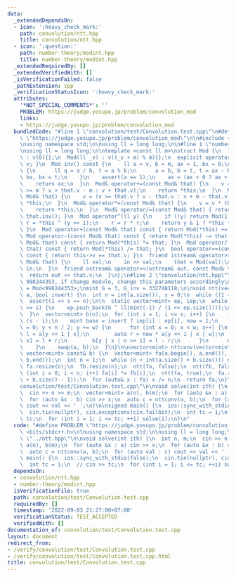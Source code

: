 ```yaml
---
data:
  _extendedDependsOn:
  - icon: ':heavy_check_mark:'
    path: convolution/ntt.hpp
    title: convolution/ntt.hpp
  - icon: ':question:'
    path: number-theory/modint.hpp
    title: number-theory/modint.hpp
  _extendedRequiredBy: []
  _extendedVerifiedWith: []
  _isVerificationFailed: false
  _pathExtension: cpp
  _verificationStatusIcon: ':heavy_check_mark:'
  attributes:
    '*NOT_SPECIAL_COMMENTS*': ''
    PROBLEM: https://judge.yosupo.jp/problem/convolution_mod
    links:
    - https://judge.yosupo.jp/problem/convolution_mod
  bundledCode: "#line 1 \"convolution/test/Convolution.test.cpp\"\n#define PROBLEM\
    \ \"https://judge.yosupo.jp/problem/convolution_mod\"\n\n#include <bits/stdc++.h>\n\
    \nusing namespace std;\n\nusing ll = long long;\n\n#line 1 \"number-theory/modint.hpp\"\
    \nusing ll = long long;\n\ntemplate <const ll m>\nstruct Mod {\n  ll v;\n\n  Mod()\
    \ : v(0){};\n  Mod(ll _v) : v((_v + m) % m){};\n  explicit operator ll() { return\
    \ v; }\n  Mod inv() const {\n    ll a = v, b = m, ax = 1, bx = 0;\n    while (b)\
    \ {\n      ll q = a / b, t = a % b;\n      a = b, b = t, t = ax - bx * q, ax =\
    \ bx, bx = t;\n    }\n    assert(a == 1);\n    ax = (ax < 0 ? ax + m : ax);\n\
    \    return ax;\n  }\n  Mod& operator+=(const Mod& that) {\n    v = (v + that.v\
    \ >= m ? v + that.v - m : v + that.v);\n    return *this;\n  }\n  Mod& operator-=(const\
    \ Mod& that) {\n    v = (v >= that.v ? v - that.v : v + m - that.v);\n    return\
    \ *this;\n  }\n  Mod& operator*=(const Mod& that) {\n    v = v * that.v % m;\n\
    \    return *this;\n  }\n  Mod& operator/=(const Mod& that) { return (*this) *=\
    \ that.inv(); }\n  Mod operator^(ll y) {\n    if (!y) return Mod(1);\n    Mod\
    \ r = *this ^ (y >> 1);\n    r = r * r;\n    return y & 1 ? *this * r : r;\n \
    \ }\n  Mod operator+(const Mod& that) const { return Mod(*this) += that; }\n \
    \ Mod operator-(const Mod& that) const { return Mod(*this) -= that; }\n  Mod operator*(const\
    \ Mod& that) const { return Mod(*this) *= that; }\n  Mod operator/(const Mod&\
    \ that) const { return Mod(*this) /= that; }\n  bool operator==(const Mod& that)\
    \ const { return this->v == that.v; }\n  friend istream& operator>>(istream& in,\
    \ Mod& that) {\n    ll val;\n    in >> val;\n    that = Mod(val);\n    return\
    \ in;\n  }\n  friend ostream& operator<<(ostream& out, const Mod& that) {\n  \
    \  return out << that.v;\n  }\n};\n#line 2 \"convolution/ntt.hpp\"\n\n// NTT modulo\
    \ 998244353, if change modulo, change this parameters accordingly\nusing mint\
    \ = Mod<998244353>;\nmint G = 3, G_inv = 332748118;\n\nvoid ntt(vector<mint>&\
    \ a, bool invert) {\n  int n = int(a.size()), s = 0;\n  while ((1 << s) < n) s++;\n\
    \  assert(1 << s == n);\n\n  static vector<mint> ep, iep;\n  while (int(ep.size())\
    \ <= s) {\n    ep.push_back(G ^ ll(mint(-1) / (1 << ep.size())));\n    iep.push_back(ep.back().inv());\n\
    \  }\n  vector<mint> b(n);\n  for (int i = 1; i <= s; i++) {\n    int w = 1 <<\
    \ (s - i);\n    mint base = invert ? iep[i] : ep[i], now = 1;\n    for (int y\
    \ = 0; y < n / 2; y += w) {\n      for (int x = 0; x < w; x++) {\n        auto\
    \ l = a[y << 1 | x];\n        auto r = now * a[y << 1 | x | w];\n        b[y |\
    \ x] = l + r;\n        b[y | x | n >> 1] = l - r;\n      }\n      now *= base;\n\
    \    }\n    swap(a, b);\n  }\n}\n\nvector<mint> nttconv(vector<mint> const& a,\
    \ vector<mint> const& b) {\n  vector<mint> fa(a.begin(), a.end()), fb(b.begin(),\
    \ b.end());\n  int n = 1;\n  while (n < int(a.size() + b.size())) n <<= 1;\n \
    \ fa.resize(n);\n  fb.resize(n);\n  ntt(fa, false);\n  ntt(fb, false);\n  for\
    \ (int i = 0; i < n; i++) fa[i] *= fb[i];\n  ntt(fa, true);\n  fa.resize(int(a.size()\
    \ + b.size() - 1));\n  for (auto& x : fa) x /= n;\n  return fa;\n}\n#line 10 \"\
    convolution/test/Convolution.test.cpp\"\n\nvoid solve(int ith) {\n  int n, m;\n\
    \  cin >> n >> m;\n  vector<mint> a(n), b(m);\n  for (auto &x : a) cin >> x;\n\
    \  for (auto &x : b) cin >> x;\n  auto c = nttconv(a, b);\n  for (auto val : c)\
    \ cout << val << ' ';\n}\n\nsigned main() {\n  ios::sync_with_stdio(false);\n\
    \  cin.tie(nullptr), cin.exceptions(cin.failbit);\n  int tc = 1;\n  // cin >>\
    \ tc;\n  for (int i = 1; i <= tc; ++i) solve(i);\n}\n"
  code: "#define PROBLEM \"https://judge.yosupo.jp/problem/convolution_mod\"\n\n#include\
    \ <bits/stdc++.h>\n\nusing namespace std;\n\nusing ll = long long;\n\n#include\
    \ \"../ntt.hpp\"\n\nvoid solve(int ith) {\n  int n, m;\n  cin >> n >> m;\n  vector<mint>\
    \ a(n), b(m);\n  for (auto &x : a) cin >> x;\n  for (auto &x : b) cin >> x;\n\
    \  auto c = nttconv(a, b);\n  for (auto val : c) cout << val << ' ';\n}\n\nsigned\
    \ main() {\n  ios::sync_with_stdio(false);\n  cin.tie(nullptr), cin.exceptions(cin.failbit);\n\
    \  int tc = 1;\n  // cin >> tc;\n  for (int i = 1; i <= tc; ++i) solve(i);\n}"
  dependsOn:
  - convolution/ntt.hpp
  - number-theory/modint.hpp
  isVerificationFile: true
  path: convolution/test/Convolution.test.cpp
  requiredBy: []
  timestamp: '2022-09-03 21:27:00+07:00'
  verificationStatus: TEST_ACCEPTED
  verifiedWith: []
documentation_of: convolution/test/Convolution.test.cpp
layout: document
redirect_from:
- /verify/convolution/test/Convolution.test.cpp
- /verify/convolution/test/Convolution.test.cpp.html
title: convolution/test/Convolution.test.cpp
---
```

